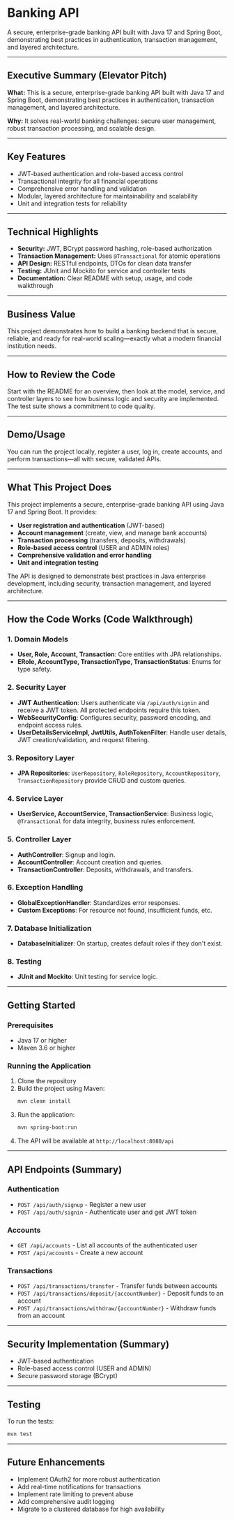 # Banking API

A secure, enterprise-grade banking API built with Java 17 and Spring Boot, demonstrating best practices in authentication, transaction management, and layered architecture.

---

## Executive Summary (Elevator Pitch)
**What:** This is a secure, enterprise-grade banking API built with Java 17 and Spring Boot, demonstrating best practices in authentication, transaction management, and layered architecture.

**Why:** It solves real-world banking challenges: secure user management, robust transaction processing, and scalable design.

---

## Key Features
- JWT-based authentication and role-based access control
- Transactional integrity for all financial operations
- Comprehensive error handling and validation
- Modular, layered architecture for maintainability and scalability
- Unit and integration tests for reliability

---

## Technical Highlights
- **Security:** JWT, BCrypt password hashing, role-based authorization
- **Transaction Management:** Uses `@Transactional` for atomic operations
- **API Design:** RESTful endpoints, DTOs for clean data transfer
- **Testing:** JUnit and Mockito for service and controller tests
- **Documentation:** Clear README with setup, usage, and code walkthrough

---

## Business Value
This project demonstrates how to build a banking backend that is secure, reliable, and ready for real-world scaling—exactly what a modern financial institution needs.

---

## How to Review the Code
Start with the README for an overview, then look at the model, service, and controller layers to see how business logic and security are implemented. The test suite shows a commitment to code quality.

---

## Demo/Usage
You can run the project locally, register a user, log in, create accounts, and perform transactions—all with secure, validated APIs.

---

## What This Project Does

This project implements a secure, enterprise-grade banking API using Java 17 and Spring Boot. It provides:
- **User registration and authentication** (JWT-based)
- **Account management** (create, view, and manage bank accounts)
- **Transaction processing** (transfers, deposits, withdrawals)
- **Role-based access control** (USER and ADMIN roles)
- **Comprehensive validation and error handling**
- **Unit and integration testing**

The API is designed to demonstrate best practices in Java enterprise development, including security, transaction management, and layered architecture.

---

## How the Code Works (Code Walkthrough)

### 1. Domain Models
- **User, Role, Account, Transaction**: Core entities with JPA relationships.
- **ERole, AccountType, TransactionType, TransactionStatus**: Enums for type safety.

### 2. Security Layer
- **JWT Authentication**: Users authenticate via `/api/auth/signin` and receive a JWT token. All protected endpoints require this token.
- **WebSecurityConfig**: Configures security, password encoding, and endpoint access rules.
- **UserDetailsServiceImpl, JwtUtils, AuthTokenFilter**: Handle user details, JWT creation/validation, and request filtering.

### 3. Repository Layer
- **JPA Repositories**: `UserRepository`, `RoleRepository`, `AccountRepository`, `TransactionRepository` provide CRUD and custom queries.

### 4. Service Layer
- **UserService, AccountService, TransactionService**: Business logic, `@Transactional` for data integrity, business rules enforcement.

### 5. Controller Layer
- **AuthController**: Signup and login.
- **AccountController**: Account creation and queries.
- **TransactionController**: Deposits, withdrawals, and transfers.

### 6. Exception Handling
- **GlobalExceptionHandler**: Standardizes error responses.
- **Custom Exceptions**: For resource not found, insufficient funds, etc.

### 7. Database Initialization
- **DatabaseInitializer**: On startup, creates default roles if they don't exist.

### 8. Testing
- **JUnit and Mockito**: Unit testing for service logic.

---

## Getting Started

### Prerequisites
- Java 17 or higher
- Maven 3.6 or higher

### Running the Application
1. Clone the repository
2. Build the project using Maven:
   ```bash
   mvn clean install
   ```
3. Run the application:
   ```bash
   mvn spring-boot:run
   ```
4. The API will be available at `http://localhost:8080/api`

---

## API Endpoints (Summary)

### Authentication
- `POST /api/auth/signup` - Register a new user
- `POST /api/auth/signin` - Authenticate user and get JWT token

### Accounts
- `GET /api/accounts` - List all accounts of the authenticated user
- `POST /api/accounts` - Create a new account

### Transactions
- `POST /api/transactions/transfer` - Transfer funds between accounts
- `POST /api/transactions/deposit/{accountNumber}` - Deposit funds to an account
- `POST /api/transactions/withdraw/{accountNumber}` - Withdraw funds from an account

---

## Security Implementation (Summary)
- JWT-based authentication
- Role-based access control (USER and ADMIN)
- Secure password storage (BCrypt)

---

## Testing
To run the tests:
```bash
mvn test
```

---

## Future Enhancements
- Implement OAuth2 for more robust authentication
- Add real-time notifications for transactions
- Implement rate limiting to prevent abuse
- Add comprehensive audit logging
- Migrate to a clustered database for high availability

